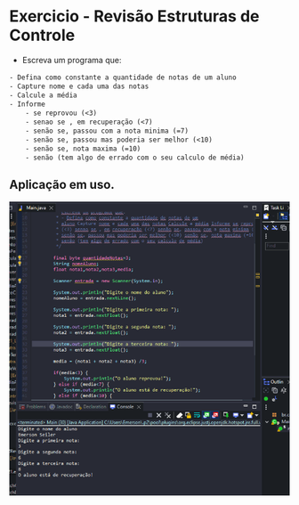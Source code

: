 # Exercicio - Revisão Estruturas de Controle

- Escreva um programa que:
````
- Defina como constante a quantidade de notas de um aluno
- Capture nome e cada uma das notas
- Calcule a média
- Informe
    - se reprovou (<3)
    - senao se , em recuperação (<7)
    - senão se, passou com a nota minima (=7)
    - senão se, passou mas poderia ser melhor (<10)
    - senão se, nota maxima (=10)
    - senão (tem algo de errado com o seu calculo de média)
````

## Aplicação em uso.

![Gif Exercicio](./img/exercicio.gif)